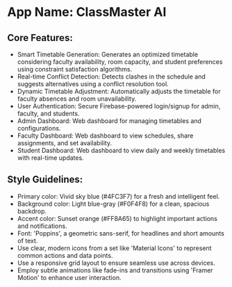 # **App Name**: ClassMaster AI

## Core Features:

- Smart Timetable Generation: Generates an optimized timetable considering faculty availability, room capacity, and student preferences using constraint satisfaction algorithms.
- Real-time Conflict Detection: Detects clashes in the schedule and suggests alternatives using a conflict resolution tool.
- Dynamic Timetable Adjustment: Automatically adjusts the timetable for faculty absences and room unavailability.
- User Authentication: Secure Firebase-powered login/signup for admin, faculty, and students.
- Admin Dashboard: Web dashboard for managing timetables and configurations.
- Faculty Dashboard: Web dashboard to view schedules, share assignments, and set availability.
- Student Dashboard: Web dashboard to view daily and weekly timetables with real-time updates.

## Style Guidelines:

- Primary color: Vivid sky blue (#4FC3F7) for a fresh and intelligent feel.
- Background color: Light blue-gray (#F0F4F8) for a clean, spacious backdrop.
- Accent color: Sunset orange (#FF8A65) to highlight important actions and notifications.
- Font: 'Poppins', a geometric sans-serif, for headlines and short amounts of text.
- Use clear, modern icons from a set like 'Material Icons' to represent common actions and data points.
- Use a responsive grid layout to ensure seamless use across devices.
- Employ subtle animations like fade-ins and transitions using 'Framer Motion' to enhance user interaction.